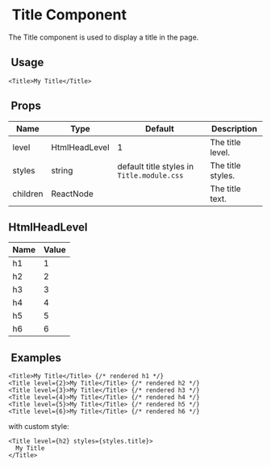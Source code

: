 #  Title Component

The Title component is used to display a title in the page.

##  Usage

```tsx
<Title>My Title</Title>
```

##  Props

| Name     | Type          | Default                                    | Description       |
| -------- | ------------- | ------------------------------------------ | ----------------- |
| level    | HtmlHeadLevel | 1                                          | The title level.  |
| styles   | string        | default title styles in `Title.module.css` | The title styles. |
| children | ReactNode     |                                            | The title text.   |

## HtmlHeadLevel

| Name | Value |
| ---- | ----- |
| h1   | 1     |
| h2   | 2     |
| h3   | 3     |
| h4   | 4     |
| h5   | 5     |
| h6   | 6     |

##  Examples

```tsx
<Title>My Title</Title> {/* rendered h1 */}
<Title level={2}>My Title</Title> {/* rendered h2 */}
<Title level={3}>My Title</Title> {/* rendered h3 */}
<Title level={4}>My Title</Title> {/* rendered h4 */}
<Title level={5}>My Title</Title> {/* rendered h5 */}
<Title level={6}>My Title</Title> {/* rendered h6 */}
```

with custom style:

```tsx
<Title level={h2} styles={styles.title}>
  My Title
</Title>
```
